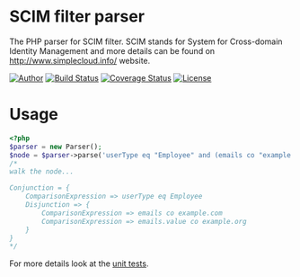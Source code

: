 # SCIM filter parser

The PHP parser for SCIM filter. SCIM stands for System for Cross-domain Identity Management and more details can be
found on http://www.simplecloud.info/ website.

[![Author](http://img.shields.io/badge/author-@tmilos-blue.svg?style=flat-square)](https://twitter.com/tmilos77)
[![Build Status](https://travis-ci.org/tmilos/scim-filter-parser.svg?branch=master)](https://travis-ci.org/tmilos/scim-fitrer-parser)
[![Coverage Status](https://coveralls.io/repos/github/tmilos/scim-filter-parser/badge.svg?branch=master)](https://coveralls.io/github/tmilos/scim-filter-parser?branch=master)
[![License](https://img.shields.io/packagist/l/tmilos/scim-filter-parser.svg)](https://packagist.org/packages/tmilos/scim-filter-parser)


# Usage

```php
<?php
$parser = new Parser();
$node = $parser->parse('userType eq "Employee" and (emails co "example.com" or emails.value co "example.org")');
/*
walk the node...

Conjunction = {
    ComparisonExpression => userType eq Employee
    Disjunction => {
        ComparisonExpression => emails co example.com
        ComparisonExpression => emails.value co example.org
    }
}
*/
```

For more details look at the [unit tests](tests/ParserTest.php).

